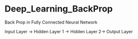 # Deep_Learning_BackProp
Back Prop in Fully Connected Neural Network


Input Layer -> Hidden Layer 1 -> Hidden Layer 2-> Output Layer
